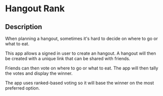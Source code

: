 # Hangout Rank

## Description

When planning a hangout, sometimes it's hard to decide on where to go or what to eat.

This app allows a signed in user to create an hangout. A hangout will then be created with a unique link that can be shared with friends. 

Friends can then vote on where to go or what to eat. The app will then tally the votes and display the winner.

The app uses ranked-based voting so it will base the winner on the most preferred option.
